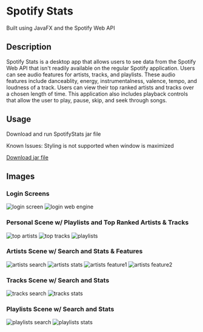 # Spotify Stats

Built using JavaFX and the Spotify Web API

## Description

Spotify Stats is a desktop app that allows users to see data from the Spotify Web API that isn't readily available on the regular Spotify application. Users can see audio features for artists, tracks, and playlists. These audio features include danceablity, energy, instrumentalness, valence, tempo, and loudness of a track. Users can view their top ranked artists and tracks over a chosen length of time. This application also includes playback controls that allow the user to play, pause, skip, and seek through songs.

## Usage

Download and run SpotifyStats jar file

Known Issues: Styling is not supported when window is maximized

[Download jar file](https://github.com/elvinhung/SpotifyStats/raw/master/out/artifacts/SpotifyStats_jar/SpotifyStats.jar)

## Images

### Login Screens

![login screen](https://drive.google.com/uc?export=view&id=1E0NNnMFI_C4-Bv8g-1ZazW2TkQPBKQZo)
![login web engine](https://drive.google.com/uc?export=view&id=1_wikLFTh6eC2dyh6EiB7Yj2JWqz57Qrx)

### Personal Scene w/ Playlists and Top Ranked Artists & Tracks

![top artists](https://drive.google.com/uc?export=view&id=1Td69gRnlhfWRxOW8-hnl7qJB6gSeXT4o)
![top tracks](https://drive.google.com/uc?export=view&id=1PohCZDR_W1qvT5xcvG7dE4lieLovBRC7)
![playlists](https://drive.google.com/uc?export=view&id=1hgNJcBw8yBAZDMR3CCPmXykCQpBeVmiL)

### Artists Scene w/ Search and Stats & Features

![artists search](https://drive.google.com/uc?export=view&id=1wc48rc2eS-M7WRW3lSETx-JuJ7gLkuzj)
![artists stats](https://drive.google.com/uc?export=view&id=1qMr2Pj3gc6yPIJWROy4y60lvib-jz61e)
![artists feature1](https://drive.google.com/uc?export=view&id=13rLnRe92Yoci03n6p4Ftu8LCzvpTz5W7)
![artists feature2](https://drive.google.com/uc?export=view&id=1rWZnv9hS4c9hVXQ-0LjDQt7nKr8dovSi)

### Tracks Scene w/ Search and Stats

![tracks search](https://drive.google.com/uc?export=view&id=1R_1xWNTtiO43zrRy8QKkXje01_oPjXFc)
![tracks stats](https://drive.google.com/uc?export=view&id=1YljAUlKNher-zh2NqCMmPViQqrxxXbn8)

### Playlists Scene w/ Search and Stats

![playlists search](https://drive.google.com/uc?export=view&id=1s2xdQUp4u-hjOPo30A84V73WEH6me974)
![playlists stats](https://drive.google.com/uc?export=view&id=1o6BVWMinSHXeV4OY9w4ulalY0g-GBuXg)
